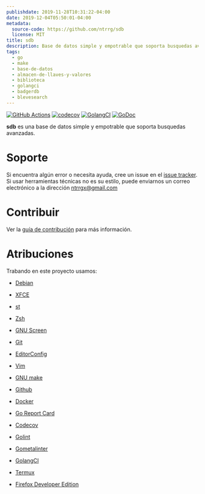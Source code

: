 ```yaml
---
publishdate: 2019-11-28T10:31:22-04:00
date: 2019-12-04T05:50:01-04:00
metadata:
  source-code: https://github.com/ntrrg/sdb
  license: MIT
title: sdb
description: Base de datos simple y empotrable que soporta busquedas avanzadas.
tags:
  - go
  - make
  - base-de-datos
  - almacen-de-llaves-y-valores
  - biblioteca
  - golangci
  - badgerdb
  - blevesearch
---
```


[![GitHub Actions](https://github.com/ntrrg/sdb/workflows/Go/badge.svg)](https://github.com/ntrrg/sdb/actions?query=workflow:Go)
[![codecov](https://codecov.io/gh/ntrrg/sdb/branch/master/graph/badge.svg)](https://codecov.io/gh/ntrrg/sdb)
[![GolangCI](https://golangci.com/badges/github.com/ntrrg/sdb.svg)](https://golangci.com/r/github.com/ntrrg/sdb)
[![GoDoc](https://godoc.org/nt.web.ve/go/sdb/pkg/sdb?status.svg)](https://godoc.org/nt.web.ve/go/sdb/pkg/sdb)

**sdb** es una base de datos simple y empotrable que soporta busquedas
avanzadas.

# Soporte

Si encuentra algún error o necesita ayuda, cree un issue en el [issue tracker](https://github.com/ntrrg/sdb/issues).
Si usar herramientas técnicas no es su estilo, puede enviarnos un correo
electrónico a la dirección ntrrgx@gmail.com

# Contribuir

Ver la [guía de contribución](https://github.com/ntrrg/sdb/blob/master/CONTRIBUTING.md)
para más información.

# Atribuciones

Trabando en este proyecto usamos:

* [Debian](https://www.debian.org/)

* [XFCE](https://xfce.org/)

* [st](https://st.suckless.org/)

* [Zsh](http://www.zsh.org/)

* [GNU Screen](https://www.gnu.org/software/screen)

* [Git](https://git-scm.com/)

* [EditorConfig](http://editorconfig.org/)

* [Vim](https://www.vim.org/)

* [GNU make](https://www.gnu.org/software/make/)

* [Github](https://github.com)

* [Docker](https://docker.com)

* [Go Report Card](https://goreportcard.com)

* [Codecov](https://codecov.io)

* [Golint](https://github.com/golang/lint/)

* [Gometalinter](https://github.com/alecthomas/gometalinter)

* [GolangCI](https://golangci.com)

* [Termux](https://termux.com)

* [Firefox Developer Edition](https://www.mozilla.org/en-US/firefox/developer/)

